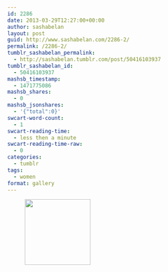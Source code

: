 ```yaml
---
id: 2286
date: 2013-03-29T12:27:00+00:00
author: sashabelan
layout: post
guid: http://www.sashabelan.com/2286-2/
permalink: /2286-2/
tumblr_sashabelan_permalink:
  - http://sashabelan.tumblr.com/post/50416103937
tumblr_sashabelan_id:
  - 50416103937
mashsb_timestamp:
  - 1471775086
mashsb_shares:
  - 0
mashsb_jsonshares:
  - '{"total":0}'
swcart-word-count:
  - 1
swcart-reading-time:
  - less then a minute
swcart-reading-time-raw:
  - 0
categories:
  - tumblr
tags:
  - women
format: gallery
---
```

<div id='gallery-283' class='gallery galleryid-2286 gallery-columns-3 gallery-size-thumbnail'>
  <figure class='gallery-item'> 
  
  <div class='gallery-icon landscape'>
    <a href='http://www.sashabelan.ru/2286-2/attachment/2287/'><img width="150" height="150" src="http://www.sashabelan.ru/wp-content/uploads/2013/03/tumblr_mmsfy6bweT1qarj97o1_500-150x150.jpg" class="attachment-thumbnail size-thumbnail" alt="" /></a>
  </div></figure>
</div>